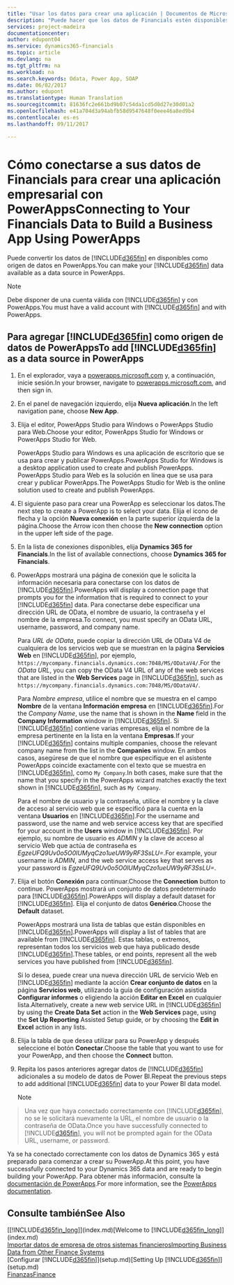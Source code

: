 ```yaml
---
title: "Usar los datos para crear una aplicación | Documentos de Microsoft"
description: "Puede hacer que los datos de Financials estén disponibles como un origen de datos y especificar una URL de OData de sus servicios web para crear una aplicación empresarial con PowerApps."
services: project-madeira
documentationcenter: 
author: edupont04
ms.service: dynamics365-financials
ms.topic: article
ms.devlang: na
ms.tgt_pltfrm: na
ms.workload: na
ms.search.keywords: Odata, Power App, SOAP
ms.date: 06/02/2017
ms.author: edupont
ms.translationtype: Human Translation
ms.sourcegitcommit: 81636fc2e661bd9b07c54da1cd5d0d27e30d01a2
ms.openlocfilehash: e41a704d3a94abfb58d9547648f0eee46a8ed9b4
ms.contentlocale: es-es
ms.lasthandoff: 09/11/2017

---
```

# <a name="connecting-to-your-financials-data-to-build-a-business-app-using-powerapps"></a><span data-ttu-id="92a48-103">Cómo conectarse a sus datos de Financials para crear una aplicación empresarial con PowerApps</span><span class="sxs-lookup"><span data-stu-id="92a48-103">Connecting to Your Financials Data to Build a Business App Using PowerApps</span></span>
<span data-ttu-id="92a48-104">Puede convertir los datos de [!INCLUDE[d365fin](includes/d365fin_md.md)] en disponibles como origen de datos en PowerApps.</span><span class="sxs-lookup"><span data-stu-id="92a48-104">You can make your [!INCLUDE[d365fin](includes/d365fin_md.md)] data available as a data source in PowerApps.</span></span>  

> [!NOTE]  
>   <span data-ttu-id="92a48-105">Debe disponer de una cuenta válida con [!INCLUDE[d365fin](includes/d365fin_md.md)] y con PowerApps.</span><span class="sxs-lookup"><span data-stu-id="92a48-105">You must have a valid account with [!INCLUDE[d365fin](includes/d365fin_md.md)] and with PowerApps.</span></span>  

## <a name="to-add-included365finincludesd365finmdmd-as-a-data-source-in-powerapps"></a><span data-ttu-id="92a48-106">Para agregar [!INCLUDE[d365fin](includes/d365fin_md.md)] como origen de datos de PowerApps</span><span class="sxs-lookup"><span data-stu-id="92a48-106">To add [!INCLUDE[d365fin](includes/d365fin_md.md)] as a data source in PowerApps</span></span>
1. <span data-ttu-id="92a48-107">En el explorador, vaya a [powerapps.microsoft.com](https://powerapps.microsoft.com/en-us/) y, a continuación, inicie sesión.</span><span class="sxs-lookup"><span data-stu-id="92a48-107">In your browser, navigate to [powerapps.microsoft.com](https://powerapps.microsoft.com/en-us/), and then sign in.</span></span>
2. <span data-ttu-id="92a48-108">En el panel de navegación izquierdo, elija **Nueva aplicación**.</span><span class="sxs-lookup"><span data-stu-id="92a48-108">In the left navigation pane, choose **New App**.</span></span>
3. <span data-ttu-id="92a48-109">Elija el editor, PowerApps Studio para Windows o PowerApps Studio para Web.</span><span class="sxs-lookup"><span data-stu-id="92a48-109">Choose your editor, PowerApps Studio for Windows or PowerApps Studio for Web.</span></span>

   <span data-ttu-id="92a48-110">PowerApps Studio para Windows es una aplicación de escritorio que se usa para crear y publicar PowerApps.</span><span class="sxs-lookup"><span data-stu-id="92a48-110">PowerApps Studio for Windows is a desktop application used to create and publish PowerApps.</span></span> <span data-ttu-id="92a48-111">PowerApps Studio para Web es la solución en línea que se usa para crear y publicar PowerApps.</span><span class="sxs-lookup"><span data-stu-id="92a48-111">The PowerApps Studio for Web is the online solution used to create and publish PowerApps.</span></span>
4. <span data-ttu-id="92a48-112">El siguiente paso para crear una PowerApp es seleccionar los datos.</span><span class="sxs-lookup"><span data-stu-id="92a48-112">The next step to create a PowerApp is to select your data.</span></span> <span data-ttu-id="92a48-113">Elija el icono de flecha y la opción **Nueva conexión** en la parte superior izquierda de la página.</span><span class="sxs-lookup"><span data-stu-id="92a48-113">Choose the Arrow icon then choose the **New connection** option in the upper left side of the page.</span></span>
5. <span data-ttu-id="92a48-114">En la lista de conexiones disponibles, elija **Dynamics 365 for Financials**.</span><span class="sxs-lookup"><span data-stu-id="92a48-114">In the list of available connections, choose **Dynamics 365 for Financials**.</span></span>
6. <span data-ttu-id="92a48-115">PowerApps mostrará una página de conexión que le solicita la información necesaria para conectarse con los datos de [!INCLUDE[d365fin](includes/d365fin_md.md)].</span><span class="sxs-lookup"><span data-stu-id="92a48-115">PowerApps will display a connection page that prompts you for the information that is required to connect to your [!INCLUDE[d365fin](includes/d365fin_md.md)] data.</span></span> <span data-ttu-id="92a48-116">Para conectarse debe especificar una dirección URL de OData, el nombre de usuario, la contraseña y el nombre de la empresa.</span><span class="sxs-lookup"><span data-stu-id="92a48-116">To connect, you must specify an OData URL, username, password, and company name.</span></span>

   <span data-ttu-id="92a48-117">Para *URL de OData*, puede copiar la dirección URL de OData V4 de cualquiera de los servicios web que se muestran en la página **Servicios Web** en [!INCLUDE[d365fin](includes/d365fin_md.md)], por ejemplo, `https://mycompany.financials.dynamics.com:7048/MS/ODataV4/`.</span><span class="sxs-lookup"><span data-stu-id="92a48-117">For the *OData URL*, you can copy the OData V4 URL of any of the web services that are listed in the **Web Services** page in [!INCLUDE[d365fin](includes/d365fin_md.md)], such as `https://mycompany.financials.dynamics.com:7048/MS/ODataV4/`.</span></span>  

   <span data-ttu-id="92a48-118">Para *Nombre empresa*, utilice el nombre que se muestra en el campo **Nombre** de la ventana **Información empresa** en [!INCLUDE[d365fin](includes/d365fin_md.md)].</span><span class="sxs-lookup"><span data-stu-id="92a48-118">For the *Company Name*, use the name that is shown in the **Name** field in the **Company Information** window in [!INCLUDE[d365fin](includes/d365fin_md.md)].</span></span> <span data-ttu-id="92a48-119">Si [!INCLUDE[d365fin](includes/d365fin_md.md)] contiene varias empresas, elija el nombre de la empresa pertinente en la lista en la ventana **Empresas**.</span><span class="sxs-lookup"><span data-stu-id="92a48-119">If your [!INCLUDE[d365fin](includes/d365fin_md.md)] contains multiple companies, choose the relevant company name from the list in the **Companies** window.</span></span> <span data-ttu-id="92a48-120">En ambos casos, asegúrese de que el nombre que especifique en el asistente PowerApps coincide exactamente con el texto que se muestra en [!INCLUDE[d365fin](includes/d365fin_md.md)], como `My Company`.</span><span class="sxs-lookup"><span data-stu-id="92a48-120">In both cases, make sure that the name that you specify in the PowerApps wizard matches exactly the text shown in [!INCLUDE[d365fin](includes/d365fin_md.md)], such as `My Company`.</span></span>

   <span data-ttu-id="92a48-121">Para el nombre de usuario y la contraseña, utilice el nombre y la clave de acceso al servicio web que se especificó para la cuenta en la ventana **Usuarios** en [!INCLUDE[d365fin](includes/d365fin_md.md)].</span><span class="sxs-lookup"><span data-stu-id="92a48-121">For the username and password, use the name and web service access key that are specified for your account in the **Users** window in [!INCLUDE[d365fin](includes/d365fin_md.md)].</span></span> <span data-ttu-id="92a48-122">Por ejemplo, su nombre de usuario es *ADMIN* y la clave de acceso al servicio Web que actúa de contraseña es *EgzeUFQ9Uv0o5O0lUMyqCzo1ueUW9yRF3SsLU=*.</span><span class="sxs-lookup"><span data-stu-id="92a48-122">For example, your username is *ADMIN*, and the web service access key that serves as your password is *EgzeUFQ9Uv0o5O0lUMyqCzo1ueUW9yRF3SsLU=*.</span></span>
7. <span data-ttu-id="92a48-123">Elija el botón **Conexión** para continuar.</span><span class="sxs-lookup"><span data-stu-id="92a48-123">Choose the **Connection** button to continue.</span></span> <span data-ttu-id="92a48-124">PowerApps mostrará un conjunto de datos predeterminado para [!INCLUDE[d365fin](includes/d365fin_md.md)].</span><span class="sxs-lookup"><span data-stu-id="92a48-124">PowerApps will display a default dataset for [!INCLUDE[d365fin](includes/d365fin_md.md)].</span></span> <span data-ttu-id="92a48-125">Elija el conjunto de datos **Genérico**.</span><span class="sxs-lookup"><span data-stu-id="92a48-125">Choose the **Default** dataset.</span></span>

   <span data-ttu-id="92a48-126">PowerApps mostrará una lista de tablas que están disponibles en [!INCLUDE[d365fin](includes/d365fin_md.md)].</span><span class="sxs-lookup"><span data-stu-id="92a48-126">PowerApps will display a list of tables that are available from [!INCLUDE[d365fin](includes/d365fin_md.md)].</span></span> <span data-ttu-id="92a48-127">Estas tablas, o extremos, representan todos los servicios web que haya publicado desde [!INCLUDE[d365fin](includes/d365fin_md.md)].</span><span class="sxs-lookup"><span data-stu-id="92a48-127">These tables, or end points,  represent all the web services you have published from [!INCLUDE[d365fin](includes/d365fin_md.md)].</span></span>

   <span data-ttu-id="92a48-128">Si lo desea, puede crear una nueva dirección URL de servicio Web en [!INCLUDE[d365fin](includes/d365fin_md.md)] mediante la acción **Crear conjunto de datos** en la página **Servicios web**, utilizando la guía de configuración asistida **Configurar informes** o eligiendo la acción **Editar en Excel** en cualquier lista.</span><span class="sxs-lookup"><span data-stu-id="92a48-128">Alternatively, create a new web service URL in [!INCLUDE[d365fin](includes/d365fin_md.md)] by using the **Create Data Set** action in the **Web Services** page, using the **Set Up Reporting** Assisted Setup guide, or by choosing the **Edit in Excel** action in any lists.</span></span>
8. <span data-ttu-id="92a48-129">Elija la tabla de que desea utilizar para su PowerApp y después seleccione el botón **Conectar**.</span><span class="sxs-lookup"><span data-stu-id="92a48-129">Choose the table that you want to use for your PowerApp, and then choose the **Connect** button.</span></span>
9. <span data-ttu-id="92a48-130">Repita los pasos anteriores agregar datos de [!INCLUDE[d365fin](includes/d365fin_md.md)] adicionales a su modelo de datos de Power BI.</span><span class="sxs-lookup"><span data-stu-id="92a48-130">Repeat the previous steps to add additional [!INCLUDE[d365fin](includes/d365fin_md.md)] data to your Power BI data model.</span></span>

   > [!NOTE]  
>    <span data-ttu-id="92a48-131">Una vez que haya conectado correctamente con [!INCLUDE[d365fin](includes/d365fin_md.md)], no se le solicitará nuevamente la URL, el nombre de usuario o la contraseña de OData.</span><span class="sxs-lookup"><span data-stu-id="92a48-131">Once you have successfully connected to [!INCLUDE[d365fin](includes/d365fin_md.md)], you will not be prompted again for the OData URL, username, or password.</span></span>

<span data-ttu-id="92a48-132">Ya se ha conectado correctamente con los datos de Dynamics 365 y está preparado para comenzar a crear su PowerApp.</span><span class="sxs-lookup"><span data-stu-id="92a48-132">At this point, you have successfully connected to your Dynamics 365 data and are ready to begin building your PowerApp.</span></span> <span data-ttu-id="92a48-133">Para obtener más información, consulte la [documentación de PowerApps](https://powerapps.microsoft.com/tutorials/getting-started/).</span><span class="sxs-lookup"><span data-stu-id="92a48-133">For more information, see the [PowerApps documentation](https://powerapps.microsoft.com/tutorials/getting-started/).</span></span>

## <a name="see-also"></a><span data-ttu-id="92a48-134">Consulte también</span><span class="sxs-lookup"><span data-stu-id="92a48-134">See Also</span></span>
<span data-ttu-id="92a48-135">[[!INCLUDE[d365fin_long](includes/d365fin_long_md.md)]](index.md)</span><span class="sxs-lookup"><span data-stu-id="92a48-135">[Welcome to [!INCLUDE[d365fin_long](includes/d365fin_long_md.md)]](index.md)</span></span>  
[<span data-ttu-id="92a48-136">Importar datos de empresa de otros sistemas financieros</span><span class="sxs-lookup"><span data-stu-id="92a48-136">Importing Business Data from Other Finance Systems</span></span>](upload-data.md)  
<span data-ttu-id="92a48-137">[Configurar [!INCLUDE[d365fin](includes/d365fin_md.md)]](setup.md)</span><span class="sxs-lookup"><span data-stu-id="92a48-137">[Setting Up [!INCLUDE[d365fin](includes/d365fin_md.md)]](setup.md)</span></span>  
[<span data-ttu-id="92a48-138">Finanzas</span><span class="sxs-lookup"><span data-stu-id="92a48-138">Finance</span></span>](finance.md)  

